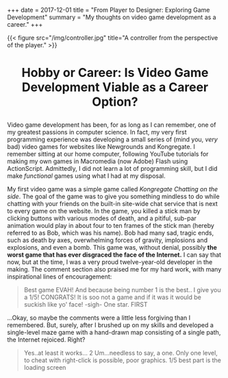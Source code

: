 +++
date = 2017-12-01
title = "From Player to Designer: Exploring Game Development"
summary = "My thoughts on video game development as a career."
+++

{{< figure src="/img/controller.jpg" title="A controller from the perspective of the player." >}}

# <p align="center">Hobby or Career: Is Video Game Development Viable as a Career Option? </p>

Video game development has been, for as long as I can remember, one of my greatest passions in computer science. In fact, my very first programming experience was developing a small series of (mind you, *very* bad) video games for websites like Newgrounds and Kongregate. I remember sitting at our home computer, following YouTube tutorials for making my own games in Macromedia (now Adobe) Flash using ActionScript. Admittedly, I did not learn a lot of programming skill, but I did make *functional* games using what I had at my disposal.

My first video game was a simple game called *Kongregate Chatting on the side*. The goal of the game was to give you something mindless to do while chatting with your friends on the built-in site-wide chat service that is next to every game on the website. In the game, you killed a stick man by clicking buttons with various modes of death, and a pitiful, sub-par animation would play in about four to ten frames of the stick man (hereby referred to as Bob, which was his name). Bob had many sad, tragic ends, such as death by axes, overwhelming forces of gravity, implosions and explosions, and even a bomb. This game was, without denial, possibly **the worst game that has ever disgraced the face of the Internet.** I can say that now, but at the time, I was a very proud twelve-year-old developer in the making. The comment section also praised me for my hard work, with many inspirational lines of encouragement:

> Best game EVAH! And because being number 1 is the best.. I give you a 1/5! CONGRATS!
> It is soo not a game and if it was it would be suckish like yo' face!
> -sigh- One star.
> FIRST

...Okay, so maybe the comments were a little less forgiving than I remembered. But, surely, after I brushed up on my skills and developed a single-level maze game with a hand-drawn map consisting of a single path, the Internet rejoiced. Right?

> Yes..at least it works... 2
> Um...needless to say, a one.
> Only one level, to cheat with right-click is possible, poor graphics. 1/5
> best part is the loading screen
